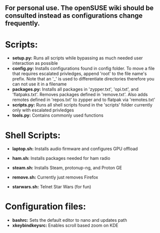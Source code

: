 ## For personal use. The openSUSE wiki should be consulted instead as configurations change frequently.


# Scripts:


* __setup.py:__ Runs all scripts while bypassing as much needed user interaction as possible
* __config.py:__ Installs configurations found in config folder. To move a file that requires escalated privledges, append 'root' to the file name's prefix. Note that an '_' is used to differentiate directories therefore you can not use it in a filename
* __packages.py:__ Installs all packages in 'zypper.txt', 'opi.txt', and 'flatpaks.txt'. Removes packages defined in 'remove.txt'. Also adds remotes defined in 'repos.txt' to zypper and to flatpak via 'remotes.txt'
* __scripts.py:__ Runs all shell scripts found in the 'scripts' folder currently only with escalated privledges
* __tools.py:__ Contains commonly used functions


# Shell Scripts:


* __laptop.sh:__ Installs audio firmware and configures GPU offload

* __ham.sh:__ Installs packages needed for ham radio

* __steam.sh:__ Installs Steam, protonup-ng, and Proton GE

* __remove.sh:__ Currently just removes Firefox

* __starwars.sh:__ Telnet Star Wars (for fun)


# Configuration files:


* __bashrc:__ Sets the default editor to nano and updates path
* __xkeybindkeysrc:__ Enables scroll based zoom on KDE
